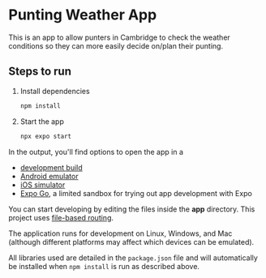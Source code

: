 # Punting Weather App

This is an app to allow punters in Cambridge to check the weather conditions
so they can more easily decide on/plan their punting.

## Steps to run

1. Install dependencies

   ```bash
   npm install
   ```

2. Start the app

   ```bash
   npx expo start
   ```

In the output, you'll find options to open the app in a

- [development build](https://docs.expo.dev/develop/development-builds/introduction/)
- [Android emulator](https://docs.expo.dev/workflow/android-studio-emulator/)
- [iOS simulator](https://docs.expo.dev/workflow/ios-simulator/)
- [Expo Go](https://expo.dev/go), a limited sandbox for trying out app development with Expo

You can start developing by editing the files inside the **app** directory. This project
uses [file-based routing](https://docs.expo.dev/router/introduction).

The application runs for development on Linux, Windows, and Mac (although different
platforms may affect which devices can be emulated).

All libraries used are detailed in the `package.json` file and will automatically be installed
when `npm install` is run as described above.
